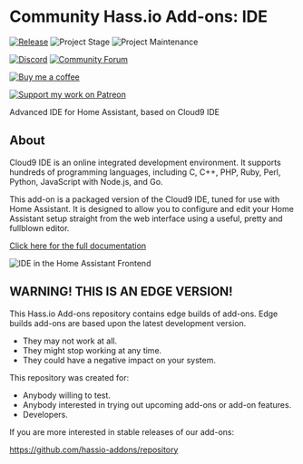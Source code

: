# Community Hass.io Add-ons: IDE

[![Release][release-shield]][release] ![Project Stage][project-stage-shield] ![Project Maintenance][maintenance-shield]

[![Discord][discord-shield]][discord] [![Community Forum][forum-shield]][forum]

[![Buy me a coffee][buymeacoffee-shield]][buymeacoffee]

[![Support my work on Patreon][patreon-shield]][patreon]

Advanced IDE for Home Assistant, based on Cloud9 IDE

## About

Cloud9 IDE is an online integrated development environment. It supports
hundreds of programming languages, including C, C++, PHP, Ruby, Perl, Python,
JavaScript with Node.js, and Go.

This add-on is a packaged version of the Cloud9 IDE, tuned for use with Home
Assistant. It is designed to allow you to configure and edit your Home Assistant
setup straight from the web interface using a useful, pretty and fullblown
editor.

[Click here for the full documentation][docs]

![IDE in the Home Assistant Frontend][screenshot]

## WARNING! THIS IS AN EDGE VERSION!

This Hass.io Add-ons repository contains edge builds of add-ons. Edge builds
add-ons are based upon the latest development version.

- They may not work at all.
- They might stop working at any time.
- They could have a negative impact on your system.

This repository was created for:

- Anybody willing to test.
- Anybody interested in trying out upcoming add-ons or add-on features.
- Developers.

If you are more interested in stable releases of our add-ons:

<https://github.com/hassio-addons/repository>

[buymeacoffee-shield]: https://www.buymeacoffee.com/assets/img/guidelines/download-assets-sm-2.svg
[buymeacoffee]: https://www.buymeacoffee.com/frenck
[discord-shield]: https://img.shields.io/discord/478094546522079232.svg
[discord]: https://discord.me/hassioaddons
[docs]: https://github.com/hassio-addons/addon-ide/blob/b429de5/README.md
[forum-shield]: https://img.shields.io/badge/community-forum-brightgreen.svg
[forum]: https://community.home-assistant.io/t/community-hass-io-add-on-ide-based-on-cloud9/33810?u=frenck
[hass-ssh]: https://home-assistant.io/addons/ssh/
[maintenance-shield]: https://img.shields.io/maintenance/yes/2018.svg
[ohmyzsh]: http://ohmyz.sh/
[patreon-shield]: https://www.frenck.nl/images/patreon.png
[patreon]: https://www.patreon.com/frenck
[project-stage-shield]: https://img.shields.io/badge/project%20stage-experimental-yellow.svg
[release-shield]: https://img.shields.io/badge/version-b429de5-blue.svg
[release]: https://github.com/hassio-addons/addon-ide/tree/b429de5
[screenshot]: https://github.com/hassio-addons/addon-ide/raw/master/images/screenshot.png
[zsh]: https://en.wikipedia.org/wiki/Z_shell